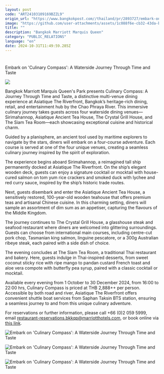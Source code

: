 ```yaml
---
layout: post
code: "ART24103109169BZZL9"
origin_url: "https://www.bangkokpost.com//thailand/pr/2893727/embark-on-culinary-compass-a-waterside-journey-through-time-and-taste"
image: "https://github.com/user-attachments/assets/1c088f6e-cb32-43da-bfff-430825f8bbaf"
title: ""
description: "Bangkok Marriott Marquis Queen"
category: "PUBLIC_RELATIONS"
language: "en"
date: 2024-10-31T11:49:59.285Z
---
```


# 

Embark on 'Culinary Compass': A Waterside Journey Through Time and Taste

![](https://static.bangkokpost.com/media/content/20241031/c1_2893727.jpg)

Bangkok Marriott Marquis Queen's Park presents Culinary Compass: A Journey Through Time and Taste, a distinctive multi-venue dining experience at Asiatique The Riverfront, Bangkok’s heritage-rich dining, retail, and entertainment hub by the Chao Phraya River. This immersive culinary journey takes guests across four waterside dining venues—Sirimahannop, Asiatique Ancient Tea House, The Crystal Grill House, and The Siam Tea Room—each showcasing exceptional cuisine and historical charm. 

Guided by a planisphere, an ancient tool used by maritime explorers to navigate by the stars, diners will embark on a four-course adventure. Each course is served at one of the four unique venues, creating a seamless culinary journey inspired by the spirit of exploration. 

The experience begins aboard Sirimahannop, a reimagined tall ship permanently docked at Asiatique The Riverfront. On the ship’s elegant wooden deck, guests can enjoy a signature cocktail or mocktail with house-cured salmon on tom yum rice crackers and smoked duck with lychee and red curry sauce, inspired by the ship’s historic trade routes. 

Next, guests disembark and enter the Asiatique Ancient Tea House, a sensitively restored, 100-year-old wooden teahouse that offers premium teas and artisanal Chinese cuisine. In this charming setting, diners will sample an assortment of dim sum as an appetiser, capturing the flavours of the Middle Kingdom. 

The journey continues to The Crystal Grill House, a glasshouse steak and seafood restaurant where diners are welcomed into glittering surroundings. Guests can choose from international main courses, including centre-cut pork chop, Tasmanian king salmon, linguine pescatore, or a 300g Australian ribeye steak, each paired with a side dish of choice. 

The evening concludes at The Siam Tea Room, a traditional Thai restaurant and bakery. Here, guests indulge in Thai-inspired desserts, from sweet coconut sticky rice with ripe mango to pandan custard French toast and aloe vera compote with butterfly pea syrup, paired with a classic cocktail or mocktail. 

Available every evening from 1 October to 30 December 2024, from 16:00 to 22:00 hrs, Culinary Compass is priced at THB 2,888++ per person. Accessible by both road and river, Asiatique The Riverfront offers convenient shuttle boat services from Saphan Taksin BTS station, ensuring a seamless journey to and from this unique culinary adventure. 

For reservations or further information, please call +66 (0)2 059 5999, email restaurant-reservations.bkkqp@marriotthotels.com, or book online via [this link](https://sevn.ly/x7nQRt3f). 

![Embark on 'Culinary Compass': A Waterside Journey Through Time and Taste](https://github.com/user-attachments/assets/e4e19d37-0362-49e0-8f96-51026f679477)

![Embark on 'Culinary Compass': A Waterside Journey Through Time and Taste](https://static.bangkokpost.com/media/content/20241031/5328517.jpg)

![Embark on 'Culinary Compass': A Waterside Journey Through Time and Taste](https://static.bangkokpost.com/media/content/20241031/5328522.jpg)
